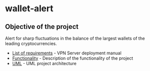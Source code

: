 # wallet-alert

## Objective of the project
Alert for sharp fluctuations in the balance of the largest wallets of the leading cryptocurrencies.

- [List of requirements](docs/requirements.md) - VPN Server deployment manual
- [Functionality](docs/functionality.md) - Description of the functionality of the project
- [UML](docs/UML.md) - UML project architecture